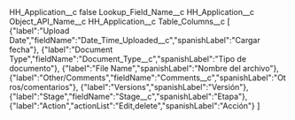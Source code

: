 <?xml version="1.0" encoding="UTF-8"?>
<CustomMetadata xmlns="http://soap.sforce.com/2006/04/metadata" xmlns:xsi="http://www.w3.org/2001/XMLSchema-instance" xmlns:xsd="http://www.w3.org/2001/XMLSchema">
    <label>HH_Application__c</label>
    <protected>false</protected>
    <values>
        <field>Lookup_Field_Name__c</field>
        <value xsi:type="xsd:string">HH_Application__c</value>
    </values>
    <values>
        <field>Object_API_Name__c</field>
        <value xsi:type="xsd:string">HH_Application__c</value>
    </values>
    <values>
        <field>Table_Columns__c</field>
        <value xsi:type="xsd:string">[
{&quot;label&quot;:&quot;Upload Date&quot;,&quot;fieldName&quot;:&quot;Date_Time_Uploaded__c&quot;,&quot;spanishLabel&quot;:&quot;Cargar fecha&quot;},
{&quot;label&quot;:&quot;Document Type&quot;,&quot;fieldName&quot;:&quot;Document_Type__c&quot;,&quot;spanishLabel&quot;:&quot;Tipo de documento&quot;},
{&quot;label&quot;:&quot;File Name&quot;,&quot;spanishLabel&quot;:&quot;Nombre del archivo&quot;},
{&quot;label&quot;:&quot;Other/Comments&quot;,&quot;fieldName&quot;:&quot;Comments__c&quot;,&quot;spanishLabel&quot;:&quot;Otros/comentarios&quot;},
{&quot;label&quot;:&quot;Versions&quot;,&quot;spanishLabel&quot;:&quot;Versión&quot;},
{&quot;label&quot;:&quot;Stage&quot;,&quot;fieldName&quot;:&quot;Stage__c&quot;,&quot;spanishLabel&quot;:&quot;Etapa&quot;},
{&quot;label&quot;:&quot;Action&quot;,&quot;actionList&quot;:&quot;Edit,delete&quot;,&quot;spanishLabel&quot;:&quot;Acción&quot;}
]</value>
    </values>
</CustomMetadata>
